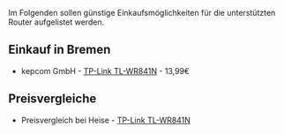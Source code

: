Im Folgenden sollen günstige Einkaufsmöglichkeiten für die unterstützten Router aufgelistet werden.

## Einkauf in Bremen

* kepcom GmbH - [TP-Link TL-WR841N](http://kepcom.de/TP-Link-TL-WR841N-300MBit) - 13,99€

## Preisvergleiche

* Preisvergleich bei Heise - [TP-Link TL-WR841N](http://www.heise.de/preisvergleich/tp-link-tl-wr841n-a340658.html)

